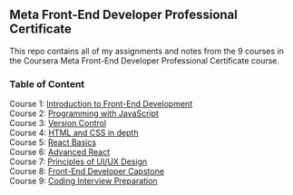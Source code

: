 ## Meta Front-End Developer Professional Certificate

This repo contains all of my assignments and notes from the 9 courses in the Coursera Meta Front-End Developer Professional Certificate course.

### Table of Content

<!-- TOC tocDepth:2..3 chapterDepth:2..6 -->

Course 1: [Introduction to Front-End Development](https://github.com/kirthi2005/Introduction-to-Front-End-Development.git)\
Course 2: [Programming with JavaScript](https://github.com/kirthi2005/Programming-with-JavaScript.git)\
Course 3: [Version Control](https://github.com/kirthi2005/Version-Control.git)\
Course 4: [HTML and CSS in depth](https://github.com/kirthi2005/HTML-and-CSS-in-depth.git)\
Course 5: [React Basics](https://github.com/kirthi2005/React-Basics.git)\
Course 6: [Advanced React](https://github.com/kirthi2005/Advanced-React.git)\
Course 7: [Principles of UI/UX Design](https://github.com/kirthi2005/Principles-of-UI-UX-Design.git)\
Course 8: [Front-End Developer Capstone](https://github.com/kirthi2005/Front-End-Developer-Capstone.git)\
Course 9: [Coding Interview Preparation](https://github.com/kirthi2005/Coding-Interview-Preparation.git)


